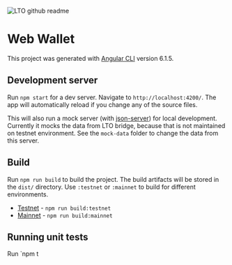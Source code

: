 ![LTO github readme](https://user-images.githubusercontent.com/100821/196711741-96cd4ba5-932a-4e95-b420-42d4d61c21fd.png)

# Web Wallet

This project was generated with [Angular CLI](https://github.com/angular/angular-cli) version 6.1.5.

## Development server

Run `npm start` for a dev server. Navigate to `http://localhost:4200/`. The app will automatically reload if you change any of the source files.

This will also run a mock server (with [json-server](https://www.npmjs.com/package/json-server)) for local development. Currently it mocks the data from LTO bridge, because that is not maintained on testnet environment. See the `mock-data` folder to change the data from this server.

## Build

Run `npm run build` to build the project. The build artifacts will be stored in the `dist/` directory. Use `:testnet` or `:mainnet` to build for different environments.

- [Testnet](https://testnet-wallet.ltonetwork.com/) - `npm run build:testnet`
- [Mainnet](https://wallet.lto.network/) - `npm run build:mainnet`

## Running unit tests

Run `npm t